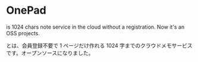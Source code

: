# OnePad

is 1024 chars note service in the cloud without a registration. Now it's an OSS projects.

とは、会員登録不要で 1 ページだけ作れる 1024 字までのクラウドメモサービスです。オープンソースになりました。
